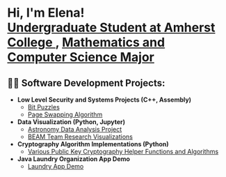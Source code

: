 <h1>Hi, I'm Elena! <br/><a href="https://github.com/joshmadakor1">Undergraduate Student at Amherst College </a>, <a href="https://www.linkedin.com/in/joshmadakor/">Mathematics and Computer Science Major</a>

<h2>👨‍💻 Software Development Projects:</h2>

- <b>Low Level Security and Systems Projects (C++, Assembly)</b>
  - [Bit Puzzles](https://github.com/elerawlinson/BitPuzzles/tree/main)
  - [Page Swapping Algorithm]()
- <b>Data Visualization (Python, Jupyter)</b>
  - [Astronomy Data Analysis Project](https://github.com/elerawlinson/Astronomy-Visualizations/tree/main)
  - [BEAM Team Research Visualizations]() 
- <b>Cryptography Algorithm Implementations (Python)</b>
  - [Various Public Key Cryptography Helper Functions and Algorithms](https://github.com/elerawlinson/CryptographyAlgo)
- <b>Java Laundry Organization App Demo</b>
  - [Laundry App Demo](https://github.com/elerawlinson/ACRinse)

[linkedin]: www.linkedin.com/in/elena-rawlinson-67a209203
